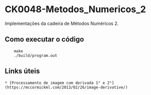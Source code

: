 # CK0048-Metodos_Numericos_2
Implementações da cadeira de Métodos Numéricos 2.


## Como executar o código

```
	make
	./build/program.out
```

## Links úteis

	* [Processamento de imagem com derivada 1° e 2°](https://mccormickml.com/2013/02/26/image-derivative/)


